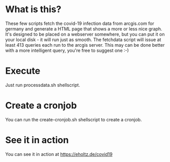 # What is this?
These few scripts fetch the covid-19 infection data from arcgis.com for germany and generate a HTML page that shows a more or less nice graph. It's designed to be placed on a webserver somewhere, but you can put it on your local disk - it will run just as smooth. The fetchdata script will issue at least 413 queries each run to the arcgis server. This may can be done better with a more intelligent query, you're free to suggest one :-)

# Execute
Just run processdata.sh shellscript.

# Create a cronjob
You can run the create-cronjob.sh shellscript to create a cronjob.

# See it in action
You can see it in action at https://eholtz.de/covid19

